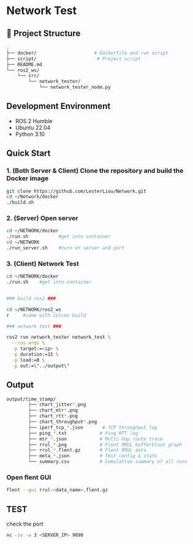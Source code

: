 # Network Test 


## 📁  Project Structure

```bash
.
├── docker/                     # Dockerfile and run script
├── script/                      # Project script
├── README.md
└── ros2_ws/
    └── src/            
        └── network_tester/
            └── network_tester_node.py  
```

## Development Environment
- ROS 2 Humble
- Ubuntu 22.04
- Python 3.10

## Quick Start

### 1. (Both Server & Client) Clone the repository and build the Docker image 
```bash
git clone https://github.com/LesterLiou/Network.git
cd ~/Network/docker
./build.sh 
```
### 2. (Server) Open server
```bash
cd ~/NETWORK/docker
./run.sh           #get into container
cd ~/NETWORK
./run_server.sh    #turn on server and port
```
### 3.  (Client) Network Test
```bash
cd ~/NETWORK/docker
./run.sh    #get into container


### build ros2 ###

cd ~/NETWORK/ros2_ws
r     #same with colcon build

### network test ###

ros2 run network_tester network_test \
  --ros-args \
  -p target:=<ip> \
  -p duration:=15 \
  -p load:=B \
  -p out:=\"../output\"
```
## Output
```bash
output/time_stamp/
        ├── chart_jitter*.png            
        ├── chart_mtr*.png            
        ├── chart_rtt*.png            
        ├── chart_throughput*.png                     
        ├── iperf_tcp_*.json       # TCP throughput log
        ├── ping_*.txt            # Ping RTT log      
        ├── mtr_*.json            # Multi-hop route trace
        ├── rrul_*.png            # Flent RRUL bufferbloat graph
        ├── rrul_*.flent.gz       # Flent RRUL data
        ├── meta_*.json           # Test config & stats
        └── summary.csv           # Cumulative summary of all runs
```
### Open flent GUI 
```bash
flent --gui rrul-<data_name>.flent.gz
```


## TEST
check the port
```bash
nc -zv -w 3 <SERVER_IP> 9090
```


